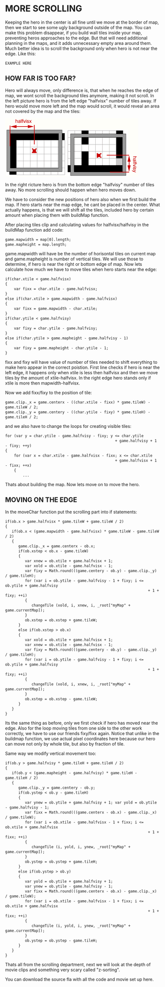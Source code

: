 # MORE SCROLLING

Keeping the hero in the center is all fine until we move at the border of map, then we start to see some ugly background outside of the map. You can make this problem disappear, if you build wall tiles inside your map, preventing heros approaches to the edge. But that will need additional planning in the maps, and it adds unnecessary empty area around them. Much better idea is to scroll the background only when hero is not near the edge. Like this:

```
EXAMPLE HERE
```


## HOW FAR IS TOO FAR?

Hero will always move, only difference is, that when he reaches the edge of map, we wont scroll the background tiles anymore, making it not scroll. In the left picture hero is from the left edge "halfvisx" number of tiles away. If hero would move more left and the map would scroll, it would reveal an area not covered by the map and the tiles:

![](p19_2.gif)

In the right ricture hero is from the bottom edge "halfvisy" number of tiles away. No more scrolling should happen when hero moves down.

We have to consider the new positions of hero also when we first build the map. If hero starts near the map edge, he cant be placed in the center. What actually happens, is that we will shift all the tiles, included hero by certain amount when placing them with buildMap function.

After placing tiles clip and calculating values for halfvisx/halfvisy in the buildMap function add code:

```
game.mapwidth = map[0].length;
game.mapheight = map.length;
```

game.mapwidth will have be the number of horisontal tiles on current map and game.mapheight is number of vertical tiles. We will use those to determine, if hero is near the right or bottom edge of map. Now lets calculate how much we have to move tiles when hero starts near the edge:

```
if(char.xtile < game.halfvisx)
{
	var fixx = char.xtile - game.halfvisx;
}
else if(char.xtile > game.mapwidth - game.halfvisx)
{
	var fixx = game.mapwidth - char.xtile;
}
if(char.ytile < game.halfvisy)
{
	var fixy = char.ytile - game.halfvisy;
}
else if(char.ytile > game.mapheight - game.halfvisy - 1)
{
	var fixy = game.mapheight - char.ytile - 1;
}
```

fixx and fixy will have value of number of tiles needed to shift everything to make hero appear in the correct poistion. First line checks if hero is near the left edge, it happens only when xtile is less then halfvisx and then we move tiles by the amount of xtile-halfvisx. In the right edge hero stands only if xtile is more then mapwidth-halfvisx.

Now we add fixx/fixy to the position of tile:

```
game.clip._x = game.centerx - ((char.xtile - fixx) * game.tileW) - game.tileW / 2;
game.clip._y = game.centery - ((char.ytile - fixy) * game.tileH) - game.tileH / 2;
```

and we also have to change the loops for creating visible tiles:

```
for (var y = char.ytile - game.halfvisy - fixy; y <= char.ytile
                                                  + game.halfvisy + 1 - fixy; ++y)
{
	for (var x = char.xtile - game.halfvisx - fixx; x <= char.xtile
                                                  + game.halfvisx + 1 - fixx; ++x)
	{
		...
```
Thats about building the map. Now lets move on to move the hero.


## MOVING ON THE EDGE

In the moveChar function put the scrolling part into if statements:

```
if(ob.x > game.halfvisx * game.tileW + game.tileW / 2)
{
   if(ob.x < (game.mapwidth - game.halfvisx) * game.tileW - game.tileW / 2)
   {
      game.clip._x = game.centerx - ob.x;
      if(ob.xstep < ob.x - game.tileW)
      {
         var xnew = ob.xtile + game.halfvisx + 1;
         var xold = ob.xtile - game.halfvisx - 1;
         var fixy = Math.round(((game.centery - ob.y) - game.clip._y) / game.tileH);
         for (var i = ob.ytile - game.halfvisy - 1 + fixy; i <= ob.ytile + game.halfvisy
		                                                         + 1 + fixy; ++i)
         {
            changeTile (xold, i, xnew, i, _root["myMap" + game.currentMap]);
         }
         ob.xstep = ob.xstep + game.tileW;
      }
      else if(ob.xstep > ob.x)
      {
         var xold = ob.xtile + game.halfvisx + 1;
         var xnew = ob.xtile - game.halfvisx - 1;
         var fixy = Math.round(((game.centery - ob.y) - game.clip._y) / game.tileH);
         for (var i = ob.ytile - game.halfvisy - 1 + fixy; i <= ob.ytile + game.halfvisy
		                                                         + 1 + fixy; ++i)
         {
            changeTile (xold, i, xnew, i, _root["myMap" + game.currentMap]);
         }
         ob.xstep = ob.xstep - game.tileW;
      }
   }
}
```

Its the same thing as before, only we first check if hero has moved near the edge. Also for the loop moving tiles from one side to the other work correctly, we have to use our friends fixy/fixx again. Notice that unlike in the buildmap function, we use actual pixel coordinates here because our hero can move not only by whole tile, but also by fraction of tile.

Same way we modify vertical movement too:

```
if(ob.y > game.halfvisy * game.tileH + game.tileH / 2)
{
   if(ob.y < (game.mapheight - game.halfvisy) * game.tileH - game.tileH / 2)
   {
      game.clip._y = game.centery - ob.y;
      if(ob.ystep < ob.y - game.tileH)
      {
         var ynew = ob.ytile + game.halfvisy + 1; var yold = ob.ytile - game.halfvisy - 1;
         var fixx = Math.round(((game.centerx - ob.x) - game.clip._x) / game.tileW);
         for (var i = ob.xtile - game.halfvisx - 1 + fixx; i <= ob.xtile + game.halfvisx
		                                                         + 1 + fixx; ++i)
         {
            changeTile (i, yold, i, ynew, _root["myMap" + game.currentMap]);
         }
         ob.ystep = ob.ystep + game.tileH;
      }
      else if(ob.ystep > ob.y)
      {
         var yold = ob.ytile + game.halfvisy + 1;
         var ynew = ob.ytile - game.halfvisy - 1;
         var fixx = Math.round(((game.centerx - ob.x) - game.clip._x) / game.tileW);
         for (var i = ob.xtile - game.halfvisx - 1 + fixx; i <= ob.xtile + game.halfvisx
		                                                         + 1 + fixx; ++i)
         {
            changeTile (i, yold, i, ynew, _root["myMap" + game.currentMap]);
         }
         ob.ystep = ob.ystep - game.tileH;
      }
   }
}
```

Thats all from the scrolling department, next we will look at the depth of movie clips and something very scary called "z-sorting".

You can download the source fla with all the code and movie set up here.

